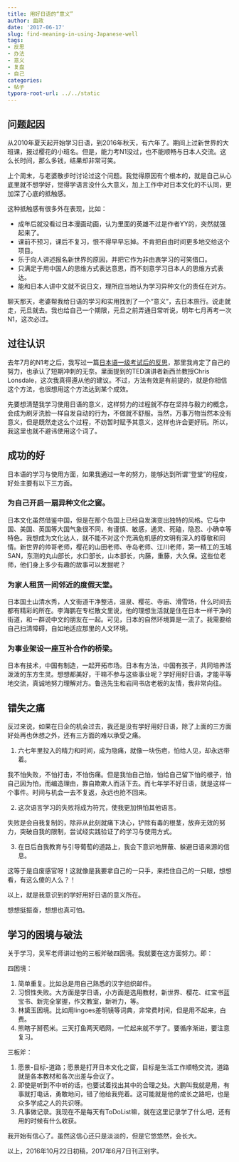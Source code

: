 ```yaml
---
title: 用好日语的“意义”
author: 曲政
date: '2017-06-17'
slug: find-meaning-in-using-Japanese-well
tags:
- 反思
- 办法
- 意义
- 复盘
- 自己
categories:
- 帖子
typora-root-url: ../../static
---
```

## 问题起因

从2010年夏天起开始学习日语，到2016年秋天，有六年了。期间上过新世界的大班课，报过樱花的小班名。但是，能力考N1没过，也不能顺畅与日本人交流。这么长时间，那么多钱，结果却非常可笑。

上个周末，与老婆散步时讨论过这个问题。我觉得原因有个根本的，就是自己从心底里就不想学好，觉得学语言没什么大意义，加上工作中对日本文化的不认同，更加深了心底的抵触感。

这种抵触感有很多外在表现，比如：

-   成年后就没看过日本漫画动画，认为里面的英雄不过是作者YY的，突然就强起来了。
-   课前不预习，课后不复习，恨不得早早忘掉。不肯把自由时间更多地交给这个项目。
-   乐于向人讲述报名新世界的原因，并把它作为非由衷学习的可笑借口。
-    只满足于用中国人的思维方式表达意思，而不刻意学习日本人的思维方式表达。
-   能和日本人讲中文就不说日文，理所应当地认为学习异种文化的责任在对方。

聊天那天，老婆帮我给日语的学习和实用找到了一个“意义”，去日本旅行。说走就走，元旦就去。我也给自己一个期限，元旦之前弄通日常听说，明年七月再考一次N1，这次必过。

## 过往认识

去年7月的N1考之后，我写过一篇[日本语一级考试后的反思](https://link.jianshu.com?t=evernote:///view/1937754151/s35/d2699c29-0678-493d-b79d-5b80a6c7d7fe/d2699c29-0678-493d-b79d-5b80a6c7d7fe/)，那里我肯定了自己的努力，也承认了短期冲刺的无奈。里面提到的TED演讲者新西兰教授Chris Lonsdale，这次我真得遵从他的建议。不过，方法有效是有前提的，就是你相信这个方法，也很想用这个方法达到某个成效。

先要想清楚我学习使用日语的意义，这样努力的过程就不存在坚持与毅力的概念，会成为刷牙洗脸一样自发自动的行为，不做就不舒服。当然，万事万物当然本没有意义，但是既然走这么个过程，不妨暂时赋予其意义，这样也许会更好玩。所以，我这里也就不避讳使用这个词了。

## 成功的好

日本语的学习与使用方面，如果我通过一年的努力，能够达到所谓“登堂”的程度，好处主要有以下三方面。

### 为自己开启一扇异种文化之窗。

日本文化虽然借鉴中国，但是在那个岛国上已经自发演变出独特的风格。它与中国、美国、英国等大国气象很不同，有谨慎、敏感，通灵、死磕，隐忍、小确幸等特色。我想成为文化达人，就不能不对这个充满危机感的文明有深入的尊敬和同情。新世界的帅哥老师，樱花的山田老师、寺岛老师、江川老师，第一精工的玉城SAN，东测的丸山部长，水口部长，山本部长，内藤，重藤，大久保。这些位老师，他们身上多少有趣的故事可以发掘呢？

### 为家人租赁一间邻近的度假天堂。

日本国土山清水秀，人文街道干净整洁，温泉、樱花、寺庙、滑雪场，什么时间去都有精彩的所在。李海鹏在专栏散文里说，他的理想生活就是住在日本一样干净的街道，和一群说中文的朋友在一起。可见，日本的自然环境算是一流了。我需要给自己扫清障碍，自如地适应那里的人文环境。

### 为事业架设一座互补合作的桥梁。

日本有技术，中国有制造，一起开拓市场。日本有方法，中国有孩子，共同培养活泼泼的东方生灵。想想都美好，干嘛不参与这些事业呢？学好用好日语，才能平等地交流，真诚地努力理解对方。鲁迅先生和岩间书店老板的友情，我非常向往。

## 错失之痛

反过来说，如果在日企的机会过去，我还是没有学好用好日语，除了上面的三方面好处再也休想之外，还有三方面的难以承受之痛。

1.  六七年里投入的精力和时间，成为隐痛，就像一块伤疤，怕给人见，却永远带着。

我不怕失败，不怕打击，不怕伤痛。但是我怕自己怕，怕给自己留下怕的根子，怕自己因为怕，而编造理由，靠自欺欺人而活下去。而七年学不好日语，就是这样一个事件。时间与机会一去不复返，永远也抢不回来。

2.  这次语言学习的失败将成为符咒，使我更加惧怕其他语言。

失败是会自我复制的，除非从此刻就痛下决心，铲除有毒的根茎，放弃无效的努力，突破自我的限制，尝试经实践验证了的学习与使用方式。

3.  在日后自我教育与引导葡萄的道路上，我会下意识地屏蔽、躲避日语来源的信息。

这等于是自废感官呀！这就像是我要拿自己的一只手，来捂住自己的一只眼，想想看，有这么傻的人么？！

以上，就是我意识到的学好用好日语的意义所在。

想想挺振奋，想想也真可怕。

## 学习的困境与破法

关于学习，吴军老师讲过他的三板斧破四困境。我就要在这方面努力。即：

四困境：

1.  简单重复。比如总是用自己熟悉的汉字组织邮件。
2.  习惯性失败。大方面是学日语，小方面是选用教材，新世界、樱花、红宝书蓝宝书、新完全掌握，作文教室，新听力，等。
3.  林黛玉困境。比如用lingoes差明镜等词典，非常费时间，但是用不起来，白费。
4.  熊瞎子掰苞米。三天打鱼两天晒网，一忙起来就不学了。要循序渐进，要注意复习。

三板斧：

1.  愿景-目标-道路；愿景是打开日本文化之窗，目标是生活工作顺畅交流，道路就是各本教材和各次出差与会议了。
2.  即使是听到不中听的话，也要试着找出其中的合理之处。大鹏叫我就是用，有事就打电话，勇敢地问，错了他给我兜着。这可能就是他的成长之路吧，也是众多学成之人的共识呀。
3.  凡事做记录。我现在不是每天有ToDoList嘛，就在这里记录学了什么吧，还有用的时候有什么收获。

我开始有信心了。虽然这信心还只是淡淡的，但是它悠悠然，会长大。

以上，2016年10月22日初稿，2017年6月7日刊正别字。